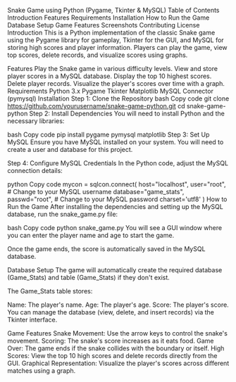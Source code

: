 Snake Game using Python (Pygame, Tkinter & MySQL)
Table of Contents
Introduction
Features
Requirements
Installation
How to Run the Game
Database Setup
Game Features
Screenshots
Contributing
License
Introduction
This is a Python implementation of the classic Snake game using the Pygame library for gameplay, Tkinter for the GUI, and MySQL for storing high scores and player information. Players can play the game, view top scores, delete records, and visualize scores using graphs.

Features
Play the Snake game in various difficulty levels.
View and store player scores in a MySQL database.
Display the top 10 highest scores.
Delete player records.
Visualize the player's scores over time with a graph.
Requirements
Python 3.x
Pygame
Tkinter
Matplotlib
MySQL Connector (pymysql)
Installation
Step 1: Clone the Repository
bash
Copy code
git clone https://github.com/yourusername/snake-game-python.git
cd snake-game-python
Step 2: Install Dependencies
You will need to install Python and the necessary libraries:

bash
Copy code
pip install pygame pymysql matplotlib
Step 3: Set Up MySQL
Ensure you have MySQL installed on your system. You will need to create a user and database for this project.

Step 4: Configure MySQL Credentials
In the Python code, adjust the MySQL connection details:

python
Copy code
mycon = sqlcon.connect(
    host="localhost", 
    user="root",  # Change to your MySQL username
    database="game_stats", 
    passwd="root",  # Change to your MySQL password
    charset='utf8'
)
How to Run the Game
After installing the dependencies and setting up the MySQL database, run the snake_game.py file:

bash
Copy code
python snake_game.py
You will see a GUI window where you can enter the player name and age to start the game.

Once the game ends, the score is automatically saved in the MySQL database.

Database Setup
The game will automatically create the required database (Game_Stats) and table (Game_Stats) if they don't exist.

The Game_Stats table stores:

Name: The player's name.
Age: The player's age.
Score: The player's score.
You can manage the database (view, delete, and insert records) via the Tkinter interface.

Game Features
Snake Movement: Use the arrow keys to control the snake's movement.
Scoring: The snake's score increases as it eats food.
Game Over: The game ends if the snake collides with the boundary or itself.
High Scores: View the top 10 high scores and delete records directly from the GUI.
Graphical Representation: Visualize the player's scores across different matches using a graph.
